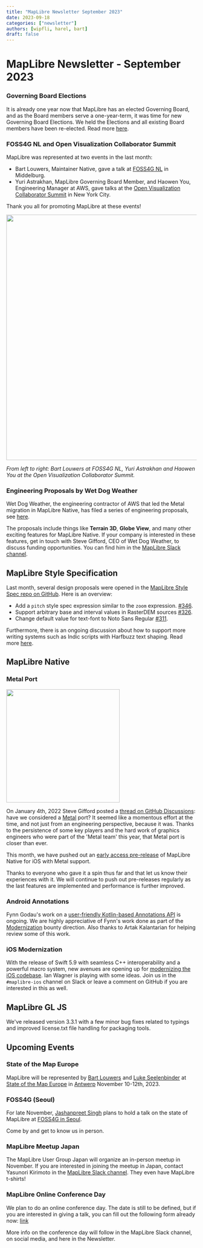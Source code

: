 ```yaml
---
title: "MapLibre Newsletter September 2023"
date: 2023-09-18
categories: ["newsletter"]
authors: [wipfli, harel, bart]
draft: false
---
```


# MapLibre Newsletter - September 2023

### Governing Board Elections

It is already one year now that MapLibre has an elected Governing Board, and as the Board members serve a one-year-term, it was time for new Governing Board Elections. We held the Elections and all existing Board members have been re-elected. Read more [here](https://maplibre.org/news/2023-08-30-results-governing-board-election/).

### FOSS4G NL and Open Visualization Collaborator Summit

MapLibre was represented at two events in the last month:

- Bart Louwers, Maintainer Native, gave a talk at [FOSS4G NL](https://foss4g.nl/) in Middelburg.
- Yuri Astrakhan, MapLibre Governing Board Member, and Haowen You, Engineering Manager at AWS, gave talks at the [Open Visualization Collaborator Summit](https://deck.gl/events/new-york-summit-2023/) in New York City.

Thank you all for promoting MapLibre at these events!

<img src="speakers.jpg" style="width: 650px; max-width: 100%;">

<i>From left to right: Bart Louwers at FOSS4G NL, Yuri Astrakhan and Haowen You at the Open Visualization Collaborator Summit.</i>

### Engineering Proposals by Wet Dog Weather

Wet Dog Weather, the engineering contractor of AWS that led the Metal migration in MapLibre Native, has filed a series of engineering proposals, see [here](https://github.com/maplibre/maplibre/discussions?discussions_q=is%3Aopen+author%3Asjg-wdw+).

The proposals include things like **Terrain 3D**, **Globe View**, and many other exciting features for MapLibre Native. If your company is interested in these features, get in touch with Steve Gifford, CEO of Wet Dog Weather, to discuss funding opportunities. You can find him in the [MapLibre Slack channel](https://slack.openstreetmap.us/).

## MapLibre Style Specification

Last month, several design proposals were opened in the [MapLibre Style Spec repo on GitHub](https://github.com/maplibre/maplibre-style-spec). Here is an overview:

- Add a `pitch` style spec expression similar to the `zoom` expression. [#346](https://github.com/maplibre/maplibre-style-spec/issues/346).
- Support arbitrary base and interval values in RasterDEM sources [#326](https://github.com/maplibre/maplibre-style-spec/issues/326).
- Change default value for text-font to Noto Sans Regular [#311](https://github.com/maplibre/maplibre-style-spec/issues/311).

Furthermore, there is an ongoing discussion about how to support more writing systems such as Indic scripts with Harfbuzz text shaping. Read more [here](https://github.com/maplibre/maplibre-style-spec/discussions/312).

## MapLibre Native

### Metal Port

<img src="https://camo.githubusercontent.com/4b554e9a3a17846c585aab0acddb6ed2bc07f09a10dddf984cca212c2605d1b3/68747470733a2f2f6d61706c696272652e6f72672f6e6577732f323032332d30332d32332d6d6574616c2d70726f6a6563742d7465616d2d737461727465642f73637265656e73686f742e706e67" style="width: 300px; max-width: 100%" />

On January 4th, 2022 Steve Gifford posted a [thread on GitHub Discussions](https://github.com/maplibre/maplibre-native/discussions/202): have we considered a [Metal](https://developer.apple.com/metal/) port? It seemed like a momentous effort at the time, and not just from an engineering perspective, because it was. Thanks to the persistence of some key players and the hard work of graphics engineers who were part of the 'Metal team' this year, that Metal port is closer than ever.

This month, we have pushed out an [early access pre-release](https://github.com/maplibre/maplibre-native/issues/1609) of MapLibre Native for iOS with Metal support.

Thanks to everyone who gave it a spin thus far and that let us know their experiences with it. We will continue to push out pre-releases regularly as the last features are implemented and performance is further improved.

### Android Annotations

Fynn Godau's work on a [user-friendly Kotlin-based Annotations API](https://github.com/maplibre/maplibre-native/issues/1491) is ongoing. We are highly appreciative of Fynn's work done as part of the [Modernization](https://maplibre.org/roadmap/modernize-codebase/) bounty direction. Also thanks to Artak Kalantarian for helping review some of this work.

### iOS Modernization

With the release of Swift 5.9 with seamless C++ interoperability and a powerful macro system, new avenues are opening up for [modernizing the iOS codebase](https://github.com/maplibre/maplibre-native/issues/1248). Ian Wagner is playing with some ideas. Join us in the `#maplibre-ios` channel on Slack or leave a comment on GitHub if you are interested in this as well.

## MapLibre GL JS

We've released version 3.3.1 with a few minor bug fixes related to typings and improved license.txt file handling for packaging tools.

## Upcoming Events

### State of the Map Europe

MapLibre will be represented by [Bart Louwers](https://github.com/louwers) and [Luke Seelenbinder](https://github.com/lseelenbinder) at [State of the Map Europe](https://stateofthemap.eu/) in [Antwerp](https://www.openstreetmap.org/search?query=Filip%20Williotstraat%209%2C%202600%20Antwerpen%2C%20Belgien#map=19/51.18690/4.43596) November 10-12th, 2023.

### FOSS4G (Seoul)

For late November, [Jashanpreet Singh](https://github.com/jashanbhullar) plans to hold a talk on the state of MapLibre at [FOSS4G in Seoul](https://foss4g.asia/2023/).

Come by and get to know us in person.

### MapLibre Meetup Japan

The MapLibre User Group Japan will organize an in-person meetup in November. If you are interested in joining the meetup in Japan, contact Yasunori Kirimoto in the [MapLibre Slack channel](https://slack.openstreetmap.us/). They even have MapLibre t-shirts!

### MapLibre Online Conference Day

We plan to do an online conference day. The date is still to be defined, but if you are interested in giving a talk, you can fill out the following form already now: [link](https://forms.gle/AKg63TnASSWXfZi66)

More info on the conference day will follow in the MapLibre Slack channel, on social media, and here in the Newsletter.
